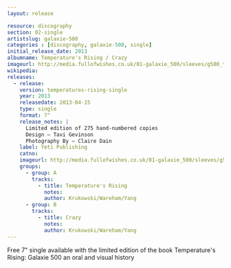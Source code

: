 ```yaml
---
layout: release

resource: discography
section: 02-single
artistslug: galaxie-500
categories : [discography, galaxie-500, single]
initial_release_date: 2013
albumname: Temperature's Rising / Crazy
imageurl: http://media.fullofwishes.co.uk/01-galaxie_500/sleeves/g500_temperaturesrising.jpg
wikipedia: 
releases:
  - release:
    version: temperatures-rising-single
    year: 2013
    releasedate: 2013-04-15
    type: single
    format: 7"
    release_notes: |
      Limited edition of 275 hand-numbered copies
      Design – Tavi Gevinson
      Photography By – Claire Dain
    label: Yeti Publishing
    catno: 
    imageurl: http://media.fullofwishes.co.uk/01-galaxie_500/sleeves/g500_temperaturesrising.jpg
    groups:
      - group: A
        tracks:
          - title: Temperature's Rising
            notes: 
            author: Krukowski/Wareham/Yang
      - group: B
        tracks:
          - title: Crazy
            notes: 
            author: Krukowski/Wareham/Yang
---
```

Free 7" single available with the limited edition of the book Temperature's Rising: Galaxie 500 an oral and visual history
